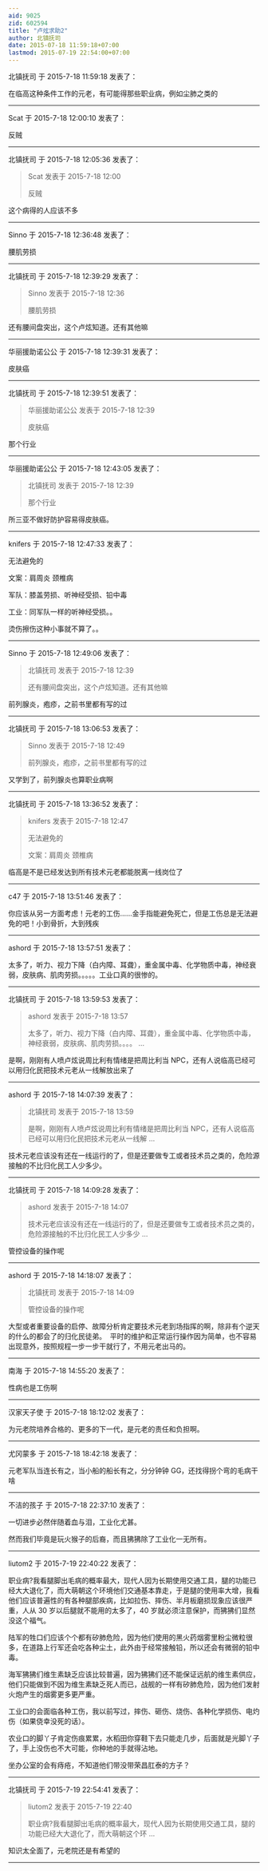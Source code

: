 ```yaml
---
aid: 9025
zid: 602594
title: "卢炫求助2"
author: 北镇抚司
date: 2015-07-18 11:59:18+07:00
lastmod: 2015-07-19 22:54:00+07:00
---
```


北镇抚司 于 2015-7-18 11:59:18 发表了：

在临高这种条件工作的元老，有可能得那些职业病，例如尘肺之类的

---

Scat 于 2015-7-18 12:00:10 发表了：

反贼

---

北镇抚司 于 2015-7-18 12:05:36 发表了：

> Scat 发表于 2015-7-18 12:00
>
> 反贼

这个病得的人应该不多

---

Sinno 于 2015-7-18 12:36:48 发表了：

腰肌劳损

---

北镇抚司 于 2015-7-18 12:39:29 发表了：

> Sinno 发表于 2015-7-18 12:36
>
> 腰肌劳损

还有腰间盘突出，这个卢炫知道。还有其他嘛

---

华丽援助诺公公 于 2015-7-18 12:39:31 发表了：

皮肤癌

---

北镇抚司 于 2015-7-18 12:39:51 发表了：

> 华丽援助诺公公 发表于 2015-7-18 12:39
>
> 皮肤癌

那个行业

---

华丽援助诺公公 于 2015-7-18 12:43:05 发表了：

> 北镇抚司 发表于 2015-7-18 12:39
>
> 那个行业

所三亚不做好防护容易得皮肤癌。

---

knifers 于 2015-7-18 12:47:33 发表了：

无法避免的

文案：肩周炎 颈椎病

军队：膝盖劳损、听神经受损、铅中毒

工业：同军队一样的听神经受损。。

烫伤擦伤这种小事就不算了。。

---

Sinno 于 2015-7-18 12:49:06 发表了：

> 北镇抚司 发表于 2015-7-18 12:39
>
> 还有腰间盘突出，这个卢炫知道。还有其他嘛

前列腺炎，疱疹，之前书里都有写的过

---

北镇抚司 于 2015-7-18 13:06:53 发表了：

> Sinno 发表于 2015-7-18 12:49
>
> 前列腺炎，疱疹，之前书里都有写的过

又学到了，前列腺炎也算职业病啊

---

北镇抚司 于 2015-7-18 13:36:52 发表了：

> knifers 发表于 2015-7-18 12:47
>
> 无法避免的
>
> 文案：肩周炎 颈椎病

临高是不是已经发达到所有技术元老都能脱离一线岗位了

---

c47 于 2015-7-18 13:51:46 发表了：

你应该从另一方面考虑！元老的工伤......金手指能避免死亡，但是工伤总是无法避免的吧！小到骨折，大到残疾

---

ashord 于 2015-7-18 13:57:51 发表了：

太多了，听力、视力下降（白内障、耳聋），重金属中毒、化学物质中毒，神经衰弱，皮肤病、肌肉劳损。。。。。工业口真的很惨的。

---

北镇抚司 于 2015-7-18 13:59:53 发表了：

> ashord 发表于 2015-7-18 13:57
>
> 太多了，听力、视力下降（白内障、耳聋），重金属中毒、化学物质中毒，神经衰弱，皮肤病、肌肉劳损。。。。 ...

是啊，刚刚有人喷卢炫说周比利有情绪是把周比利当 NPC，还有人说临高已经可以用归化民把技术元老从一线解放出来了

---

ashord 于 2015-7-18 14:07:39 发表了：

> 北镇抚司 发表于 2015-7-18 13:59
>
> 是啊，刚刚有人喷卢炫说周比利有情绪是把周比利当 NPC，还有人说临高已经可以用归化民把技术元老从一线解 ...

技术元老应该没有还在一线运行的了，但是还要做专工或者技术员之类的，危险源接触的不比归化民工人少多少。

---

北镇抚司 于 2015-7-18 14:09:28 发表了：

> ashord 发表于 2015-7-18 14:07
>
> 技术元老应该没有还在一线运行的了，但是还要做专工或者技术员之类的，危险源接触的不比归化民工人少多少 ...

管控设备的操作呢

---

ashord 于 2015-7-18 14:18:07 发表了：

> 北镇抚司 发表于 2015-7-18 14:09
>
> 管控设备的操作呢

大型或者重要设备的启停、故障分析肯定要技术元老到场指挥的啊，除非有个逆天的什么的都会了的归化民徒弟。&nbsp;&nbsp;平时的维护和正常运行操作因为简单，也不容易出现意外，按照规程一步一步干就行了，不用元老出马的。

---

南海 于 2015-7-18 14:55:20 发表了：

性病也是工伤啊

---

汉家天子使 于 2015-7-18 18:12:02 发表了：

为元老院培养合格的、更多的下一代，是元老的责任和负担啊。

---

尤冈蒙多 于 2015-7-18 18:42:18 发表了：

元老军队当连长有之，当小船的船长有之，分分钟钟 GG，还找得拐个弯的毛病干啥

---

不洁的孩子 于 2015-7-18 22:37:10 发表了：

一切进步必然伴随着血与泪，工业化尤甚。

然而我们毕竟是玩火猴子的后裔，而且狒狒除了工业化一无所有。

---

liutom2 于 2015-7-19 22:40:22 发表了：

职业病?我看腿脚出毛病的概率最大，现代人因为长期使用交通工具，腿的功能已经大大退化了，而大萌朝这个环境他们交通基本靠走，于是腿的使用率大增，我看他们应该普遍性的有各种腿部疾病，比如拉伤、摔伤、半月板磨损现象应该很严重，人从 30 岁以后腿就不能用的太多了，40 岁就必须注意保护，而狒狒们显然没这个福气。

陆军的牲口们应该个个都有矽肺危险，因为他们使用的黑火药烟雾里粉尘微粒很多，在道路上行军还会吃各种尘土，此外由于经常接触铅，所以还会有微弱的铅中毒。

海军狒狒们维生素缺乏应该比较普遍，因为狒狒们还不能保证远航的维生素供应，他们只能做到不因为维生素缺乏死人而已，战舰的一样有矽肺危险，因为他们发射火炮产生的烟雾更多更严重。

工业口的会面临各种工伤，我以前写过，摔伤、砸伤、烧伤、各种化学损伤、电灼伤（如果侥幸没死的话）。

农业口的脚丫子肯定伤痕累累，水稻田你穿鞋下去只能走几步，后面就是光脚丫子了，手上没伤也不大可能，你种地的手就得沾地。

坐办公室的会有痔疮，不知道他们带没带荣昌肛泰的方子？

---

北镇抚司 于 2015-7-19 22:54:41 发表了：

> liutom2 发表于 2015-7-19 22:40
>
> 职业病?我看腿脚出毛病的概率最大，现代人因为长期使用交通工具，腿的功能已经大大退化了，而大萌朝这个环 ...

知识太全面了，元老院还是有希望的

---
